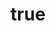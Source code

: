 ---
title: {
	'ru': 'Ритм города',
	'en': 'City rhythm',
}
# dateStart: 2020
dateEnd: 2023
images: ['ритм_города.tif']
extra: {
	'ru': 'бумага, акрил',
	'en': 'paper, acrylic paint',
}
size: 'A5'
# display: false
# text: ''
---